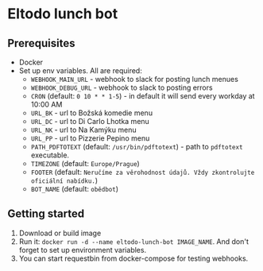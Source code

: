 # Eltodo lunch bot

## Prerequisites
* Docker
* Set up env variables. All are required:
    - `WEBHOOK_MAIN_URL` - webhook to slack for posting lunch menues
    - `WEBHOOK_DEBUG_URL` - webhook to slack to posting errors
    - `CRON` (default: `0 10 * * 1-5`) - in default it will send every
    workday at 10:00 AM
    - `URL_BK` - url to Božská komedie menu
    - `URL_DC` - url to Di Carlo Lhotka menu
    - `URL_NK` - url to Na Kamýku menu
    - `URL_PP` - url to Pizzerie Pepino menu
    - `PATH_PDFTOTEXT` (default: `/usr/bin/pdftotext`) - path to
    `pdftotext` executable.
    - `TIMEZONE` (default: `Europe/Prague`)
    - `FOOTER` (default: `Neručíme za věrohodnost údajů. Vždy zkontrolujte oficiální nabídku.`)
    - `BOT_NAME` (default: `obědbot`)

## Getting started
1. Download or build image
2. Run it: `docker run -d --name eltodo-lunch-bot IMAGE_NAME`. And don't
forget to set up environment variables.
3. You can start requestbin from docker-compose for testing webhooks.